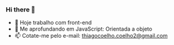 ### Hi there 👋


- 🔭 Hoje trabalho com front-end
- 🌱 Me aprofundando em JavaScript: Orientada a objeto
- 📫 Cotate-me pelo e-mail: thiagocoelho.coelho2@gmail.com
<!-- - 👯 I’m looking to collaborate on ... -->
<!-- - 🤔 I’m looking for help with ... -->
<!-- - 💬 Ask me about ... -->
<!-- - 😄 Pronouns: ... -->
<!-- - ⚡ Fun fact: ... -->
